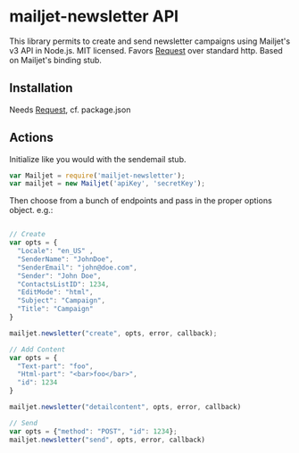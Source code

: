 # mailjet-newsletter API
This library permits to create and send newsletter campaigns using Mailjet's v3 API in Node.js. MIT licensed.
Favors [Request](https://github.com/request/request) over standard http. Based on Mailjet's binding stub.

## Installation
Needs [Request](https://github.com/request/request), cf. package.json

## Actions
Initialize like you would with the sendemail stub.
```javascript
var Mailjet = require('mailjet-newsletter');
var mailjet = new Mailjet('apiKey', 'secretKey');
```

Then choose from a bunch of endpoints and pass in the proper options object. e.g.:
```javascript

// Create
var opts = {
  "Locale": "en_US" ,
  "SenderName": "JohnDoe",
  "SenderEmail": "john@doe.com",
  "Sender": "John Doe",
  "ContactsListID": 1234,
  "EditMode": "html",
  "Subject": "Campaign",
  "Title": "Campaign"
}

mailjet.newsletter("create", opts, error, callback);

// Add Content
var opts = {
  "Text-part": "foo",
  "Html-part": "<bar>foo</bar>",
  "id": 1234
}

mailjet.newsletter("detailcontent", opts, error, callback)

// Send
var opts = {"method": "POST", "id": 1234};
mailjet.newsletter("send", opts, error, callback)
```
